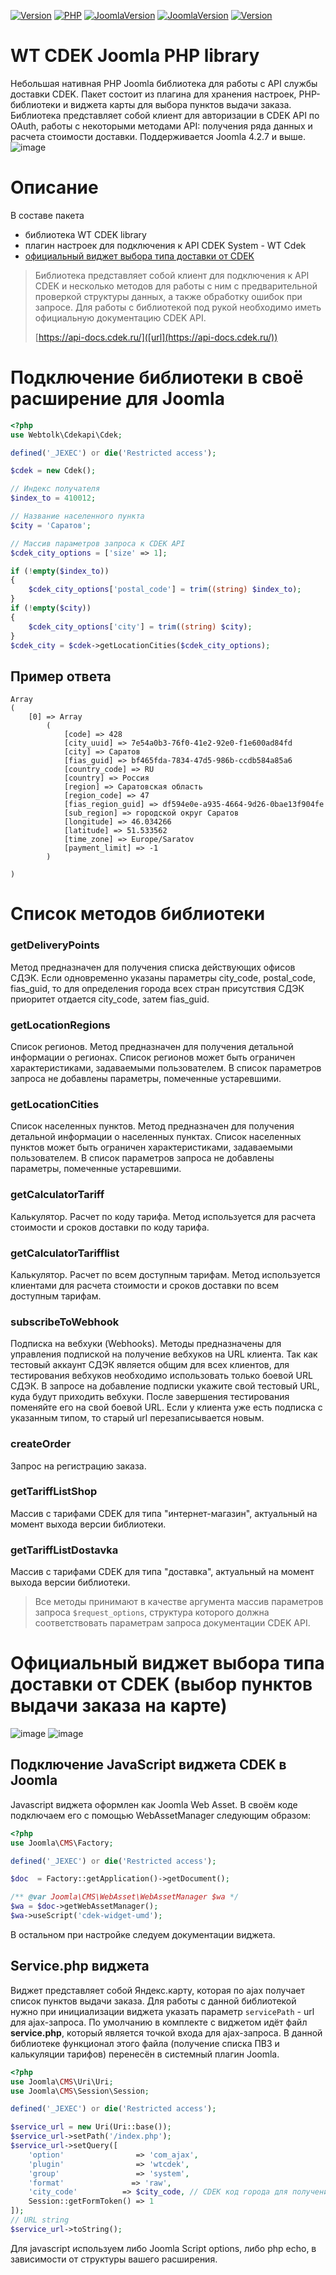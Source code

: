 [![Version](https://img.shields.io/badge/Version-1.0.0-blue.svg)]() [![PHP](https://img.shields.io/badge/PHP-7.4+-green.svg)]() [![JoomlaVersion](https://img.shields.io/badge/Joomla-4.2.7+-orange.svg)]() [![JoomlaVersion](https://img.shields.io/badge/Joomla-5.x-orange.svg)]() [![Version](https://img.shields.io/badge/Documentation-blue.svg)](https://web-tolk.ru/dev/biblioteki/wt-cdek-library-for-joomla-developers?utm_source=github)
# WT CDEK Joomla PHP library
Небольшая нативная PHP Joomla библиотека для работы с API службы доставки CDEK. Пакет состоит из плагина для хранения настроек, PHP-библиотеки и виджета карты для выбора пунктов выдачи заказа. Библиотека представляет собой клиент для авторизации в CDEK API по OAuth, работы с некоторыми методами API: получения ряда данных и расчета стоимости доставки. Поддерживается Joomla 4.2.7 и выше.
![image](https://github.com/WebTolk/WT-CDEK-Joomla-PHP-library/assets/6236403/ff2d142d-c602-41fc-afa8-dc3490fc929f)
# Описание
В составе пакета
- библиотека WT CDEK library
- плагин настроек для подключения к API CDEK System - WT Cdek
- [официальный виджет выбора типа доставки от CDEK]([url](https://widget.cdek.ru/))

>Библиотека представляет собой клиент для подключения к API CDEK и несколько методов для работы с ним с предварительной проверкой структуры данных, а также обработку ошибок при запросе. Для работы с библиотекой под рукой необходимо иметь официальную документацию CDEK API.
>
> [https://api-docs.cdek.ru/]([url](https://api-docs.cdek.ru/))

# Подключение библиотеки в своё расширение для Joomla
```php
<?php
use Webtolk\Cdekapi\Cdek;

defined('_JEXEC') or die('Restricted access');

$cdek = new Cdek();

// Индекс получателя
$index_to = 410012;

// Название населенного пункта
$city = 'Саратов';

// Массив параметров запроса к CDEK API
$cdek_city_options = ['size' => 1];

if (!empty($index_to))
{
	$cdek_city_options['postal_code'] = trim((string) $index_to);
}
if (!empty($city))
{
	$cdek_city_options['city'] = trim((string) $city);
}
$cdek_city = $cdek->getLocationCities($cdek_city_options);
```
## Пример ответа
```
Array
(
    [0] => Array
        (
            [code] => 428
            [city_uuid] => 7e54a0b3-76f0-41e2-92e0-f1e600ad84fd
            [city] => Саратов
            [fias_guid] => bf465fda-7834-47d5-986b-ccdb584a85a6
            [country_code] => RU
            [country] => Россия
            [region] => Саратовская область
            [region_code] => 47
            [fias_region_guid] => df594e0e-a935-4664-9d26-0bae13f904fe
            [sub_region] => городской округ Саратов
            [longitude] => 46.034266
            [latitude] => 51.533562
            [time_zone] => Europe/Saratov
            [payment_limit] => -1
        )

)
```
# Список методов библиотеки
### getDeliveryPoints
Метод предназначен для получения списка действующих офисов СДЭК. Если одновременно указаны параметры city_code, postal_code, fias_guid, то для определения города всех стран присутствия СДЭК приоритет отдается city_code, затем fias_guid.
### getLocationRegions
Список регионов. Метод предназначен для получения детальной информации о регионах. Список регионов может быть ограничен характеристиками, задаваемыми пользователем. В список параметров запроса не добавлены параметры, помеченные устаревшими.
### getLocationCities
Список населенных пунктов. Метод предназначен для получения детальной информации о населенных пунктах. Список населенных пунктов может быть ограничен характеристиками, задаваемыми пользователем. В список параметров запроса не добавлены параметры, помеченные устаревшими.
### getCalculatorTariff
Калькулятор. Расчет по коду тарифа. Метод используется для расчета стоимости и сроков доставки по коду тарифа.
### getCalculatorTarifflist
Калькулятор. Расчет по всем доступным тарифам. Метод используется клиентами для расчета стоимости и сроков доставки по всем доступным тарифам.
### subscribeToWebhook
Подписка на вебхуки (Webhooks). Методы предназначены для управления подпиской на получение вебхуков на URL клиента. Так как тестовый аккаунт СДЭК является общим для всех клиентов, для тестирования вебхуков необходимо использовать только боевой URL СДЭК. В запросе на добавление подписки укажите свой тестовый URL, куда будут приходить вебхуки. После завершения тестирования поменяйте его на свой боевой URL. Если у клиента уже есть подписка с указанным типом, то старый url перезаписывается новым.
### createOrder
Запрос на регистрацию заказа.
### getTariffListShop
Массив с тарифами CDEK для типа "интернет-магазин", актуальный на момент выхода версии библиотеки.
### getTariffListDostavka
Массив с тарифами CDEK для типа "доставка", актуальный на момент выхода версии библиотеки.

> Все методы принимают в качестве аргумента массив параметров запроса `$request_options`, структура которого должна соответствовать параметрам запроса документации CDEK API.

# Официальный виджет выбора типа доставки от CDEK (выбор пунктов выдачи заказа на карте)
![image](https://github.com/WebTolk/WT-CDEK-Joomla-PHP-library/assets/6236403/d7b4dec1-1984-484f-8014-73a2d329af88)
![image](https://github.com/WebTolk/WT-CDEK-Joomla-PHP-library/assets/6236403/4714470e-a7ce-4a3a-82a2-04992ae1bdb6)
## Подключение JavaScript виджета CDEK в Joomla
Javascript виджета оформлен как Joomla Web Asset. В своём коде подключаем его с помощью WebAssetManager следующим образом:
```php
<?php
use Joomla\CMS\Factory;

defined('_JEXEC') or die('Restricted access');

$doc  = Factory::getApplication()->getDocument();

/** @var Joomla\CMS\WebAsset\WebAssetManager $wa */
$wa = $doc->getWebAssetManager();
$wa->useScript('cdek-widget-umd');
```
В остальном при настройке следуем документации виджета.
## Service.php виджета
Виджет представляет собой Яндекс.карту, которая по ajax получает список пунктов выдачи заказа. Для работы с данной библиотекой нужно при инициализации виджета указать параметр `servicePath` - url для ajax-запроса. По умолчанию в комплекте с виджетом идёт файл **service.php**, который является точкой входа для ajax-запроса. В данной библиотеке функционал этого файла (получение списка ПВЗ и калькуляции тарифов) перенесён в системный плагин Joomla.
```php
<?php
use Joomla\CMS\Uri\Uri;
use Joomla\CMS\Session\Session;

defined('_JEXEC') or die('Restricted access');

$service_url = new Uri(Uri::base());
$service_url->setPath('/index.php');
$service_url->setQuery([
    'option'                => 'com_ajax',
    'plugin'                => 'wtcdek',
    'group'                 => 'system',
    'format'               => 'raw',
    'city_code'          => $city_code, // CDEK код города для получения списка ПВЗ только для выбранного города
    Session::getFormToken() => 1
]);
// URL string
$service_url->toString();
```
Для javascript используем либо Joomla Script options, либо php echo, в зависимости от структуры вашего расширения.
